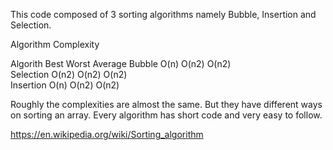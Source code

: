 This code composed of 3 sorting algorithms namely Bubble, Insertion and Selection.

Algorithm Complexity


Algorith       Best       Worst       Average
Bubble         O(n)       O(n2)       O(n2)  
Selection      O(n2)      O(n2)       O(n2)        
Insertion      O(n)       O(n2)       O(n2)    

Roughly the complexities are almost the same. 
But they have different ways on sorting an array.
Every algorithm has short code and very easy to follow.

https://en.wikipedia.org/wiki/Sorting_algorithm
